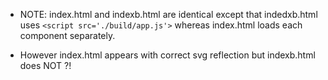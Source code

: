 * NOTE: index.html and indexb.html are identical except that
  indedxb.html uses ```<script src='./build/app.js'>```
  whereas index.html loads each component separately.

* However index.html appears with correct svg reflection
  but indexb.html does NOT ?!
